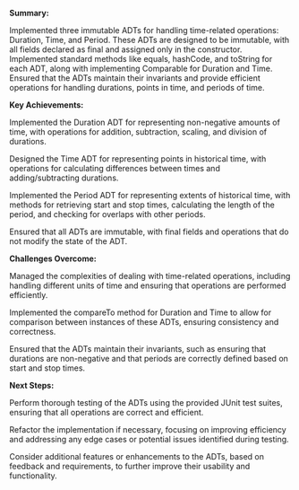**Summary:**

Implemented three immutable ADTs for handling time-related operations: Duration, Time, and Period. These ADTs are designed to be immutable, with all fields declared as final and assigned only in the constructor. Implemented standard methods like equals, hashCode, and toString for each ADT, along with implementing Comparable for Duration and Time. Ensured that the ADTs maintain their invariants and provide efficient operations for handling durations, points in time, and periods of time.

**Key Achievements:**

Implemented the Duration ADT for representing non-negative amounts of time, with operations for addition, subtraction, scaling, and division of durations.

Designed the Time ADT for representing points in historical time, with operations for calculating differences between times and adding/subtracting durations.

Implemented the Period ADT for representing extents of historical time, with methods for retrieving start and stop times, calculating the length of the period, and checking for overlaps with other periods.

Ensured that all ADTs are immutable, with final fields and operations that do not modify the state of the ADT.

**Challenges Overcome:**

Managed the complexities of dealing with time-related operations, including handling different units of time and ensuring that operations are performed efficiently.

Implemented the compareTo method for Duration and Time to allow for comparison between instances of these ADTs, ensuring consistency and correctness.

Ensured that the ADTs maintain their invariants, such as ensuring that durations are non-negative and that periods are correctly defined based on start and stop times.

**Next Steps:**

Perform thorough testing of the ADTs using the provided JUnit test suites, ensuring that all operations are correct and efficient.

Refactor the implementation if necessary, focusing on improving efficiency and addressing any edge cases or potential issues identified during testing.

Consider additional features or enhancements to the ADTs, based on feedback and requirements, to further improve their usability and functionality.




